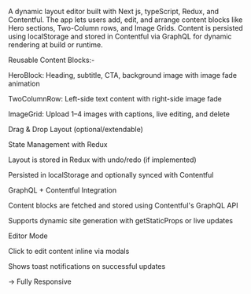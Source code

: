 A dynamic layout editor built with Next js, typeScript, Redux, and Contentful. The app lets users add, edit, and arrange content blocks like Hero sections, Two-Column rows, and Image Grids. Content is persisted using localStorage and stored in Contentful via GraphQL for dynamic rendering at build or runtime.

Reusable Content Blocks:-

HeroBlock: Heading, subtitle, CTA, background image with image fade animation

TwoColumnRow: Left-side text content with right-side image fade

ImageGrid: Upload 1–4 images with captions, live editing, and delete

Drag & Drop Layout (optional/extendable)

State Management with Redux

Layout is stored in Redux with undo/redo (if implemented)

Persisted in localStorage and optionally synced with Contentful

GraphQL + Contentful Integration

Content blocks are fetched and stored using Contentful's GraphQL API

Supports dynamic site generation with getStaticProps or live updates

Editor Mode

Click to edit content inline via modals

Shows toast notifications on successful updates

-> Fully Responsive